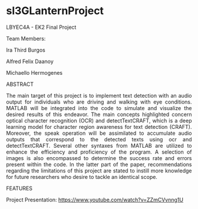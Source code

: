 # sl3GLanternProject
LBYEC4A - EK2 Final Project

Team Members: 

Ira Third Burgos

Alfred Felix Daanoy

Michaello Hermogenes

ABSTRACT
<p align="justify">
The main target of this project is to implement text detection with an audio output for individuals who are driving and walking with eye conditions. MATLAB will be integrated into the code to simulate and visualize the desired results of this endeavor. The main concepts highlighted concern optical character recognition (OCR) and detectTextCRAFT, which is a deep learning model for character region awareness for text detection (CRAFT).  Moreover, the speak operation will be assimilated to accumulate audio outputs that correspond to the detected texts using ocr and detectTextCRAFT. Several other syntaxes from MATLAB are utilized to enhance the efficiency and proficiency of the program. A selection of images is also encompassed to determine the success rate and errors present within the code. In the latter part of the paper, recommendations regarding the limitations of this project are stated to instill more knowledge for future researchers who desire to tackle an identical scope.
</p>

FEATURES


Project Presentation:
https://www.youtube.com/watch?v=ZZmCVvnng1U
